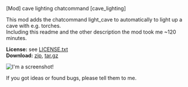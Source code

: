 [Mod] cave lighting chatcommand [cave_lighting]

This mod adds the chatcommand light_cave to automatically to light up a cave with e.g. torches.  
Including this readme and the other description the mod took me ~120 minutes.  

**License:** see [LICENSE.txt](https://raw.githubusercontent.com/HybridDog/cave_lighting/master/LICENSE.txt)  
**Download:** [zip](https://github.com/HybridDog/cave_lighting/archive/master.zip), [tar.gz](https://github.com/HybridDog/cave_lighting/archive/master.tar.gz)  

![I'm a screenshot!](https://d.maxfile.ro/najmmmmguz.png)

If you got ideas or found bugs, please tell them to me.
